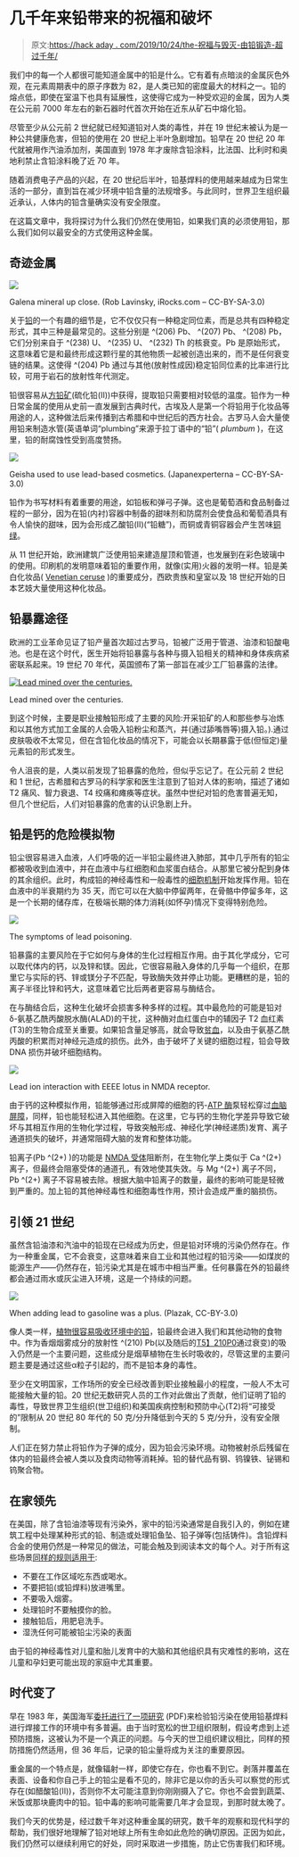 # 几千年来铅带来的祝福和破坏

> 原文:[https://hack aday . com/2019/10/24/the-祝福与毁灭-由铅锻造-超过千年/](https://hackaday.com/2019/10/24/the-blessings-and-destruction-wrought-by-lead-over-millennia/)

我们中的每一个人都很可能知道金属中的铅是什么。它有着有点暗淡的金属灰色外观，在元素周期表中的原子序数为 82，是人类已知的密度最大的材料之一。铅的熔点低，即使在室温下也具有延展性，这使得它成为一种受欢迎的金属，因为人类在公元前 7000 年左右的新石器时代首次开始在近东从矿石中熔化铅。

尽管至少从公元前 2 世纪就已经知道铅对人类的毒性，并在 19 世纪末被认为是一种公共健康危害，但铅的使用在 20 世纪上半叶急剧增加。铅早在 20 世纪 20 年代就被用作汽油添加剂，美国直到 1978 年才废除含铅涂料，比法国、比利时和奥地利禁止含铅涂料晚了近 70 年。

随着消费电子产品的兴起，在 20 世纪后半叶，铅基焊料的使用越来越成为日常生活的一部分，直到旨在减少环境中铅含量的法规增多。与此同时，世界卫生组织最近承认，人体内的铅含量确实没有安全限度。

在这篇文章中，我将探讨为什么我们仍然在使用铅，如果我们真的必须使用铅，那么我们如何以最安全的方式使用这种金属。

## 奇迹金属

![](../Images/42706946ed3dd898a76a0d95f566d7d0.png)

Galena mineral up close. (Rob Lavinsky, iRocks.com – CC-BY-SA-3.0)

关于[铅](https://en.wikipedia.org/wiki/Lead)的一个有趣的细节是，它不仅仅只有一种稳定同位素，而是总共有四种稳定形式，其中三种是最常见的。这些分别是 ^(206) Pb、 ^(207) Pb、 ^(208) Pb，它们分别来自于 ^(238) U、 ^(235) U、 ^(232) Th 的核衰变。Pb 是原始形式，这意味着它是和最终形成这颗行星的其他物质一起被创造出来的，而不是任何衰变链的结果。这使得 ^(204) Pb 通过与其他(放射性成因)稳定铅同位素的比率进行比较，可用于岩石的放射性年代测定。

铅很容易从[方铅矿](https://en.wikipedia.org/wiki/Galena)(硫化铅(II))中获得，提取铅只需要相对较低的温度。铅作为一种日常金属的使用从史前一直发展到古典时代，古埃及人是第一个将铅用于化妆品等用途的人，这种做法后来传播到古希腊和中世纪后的西方社会。古罗马人会大量使用铅来制造水管(英语单词“plumbing”来源于拉丁语中的“铅”( *plumbum* )，在这里，铅的耐腐蚀性受到高度赞扬。

![](../Images/7ec189498a6d5fe0a5d52aa9e73b51df.png)

Geisha used to use lead-based cosmetics. (Japanexperterna – CC-BY-SA-3.0)

铅作为书写材料有着重要的用途，如铅板和弹弓子弹。这也是葡萄酒和食品制备过程的一部分，因为在铅(内衬)容器中制备的甜味剂和防腐剂会使食品和葡萄酒具有令人愉快的甜味，因为会形成乙酸铅(II)(“铅糖”)，而铜或青铜容器会产生苦味[铜绿](https://en.wikipedia.org/wiki/Verdigris)。

从 11 世纪开始，欧洲建筑广泛使用铅来建造屋顶和管道，也发展到在彩色玻璃中的使用。印刷机的发明意味着铅的重要作用，就像(实用)火器的发明一样。铅是美白化妆品( [Venetian ceruse](https://en.wikipedia.org/wiki/Venetian_ceruse) )的重要成分，西欧贵族和皇室以及 18 世纪开始的日本艺妓大量使用这种化妆品。

## 铅暴露途径

欧洲的工业革命见证了铅产量首次超过古罗马，铅被广泛用于管道、油漆和铅酸电池。也是在这个时代，医生开始将铅暴露与各种与摄入铅相关的精神和身体疾病紧密联系起来。19 世纪 70 年代，英国颁布了第一部旨在减少工厂铅暴露的法律。

[![Lead mined over the centuries.](../Images/85d5d0a591b7d1b9ab5c082c076627d7.png)](https://hackaday.com/wp-content/uploads/2019/10/lead_production_graph-themed.png)

Lead mined over the centuries.

到这个时候，主要是职业接触铅形成了主要的风险:开采铅矿的人和那些参与冶炼和以其他方式加工金属的人会吸入铅粉尘和蒸汽，并(通过舔嘴唇等)摄入铅。).通过皮肤吸收不太常见，但在含铅化妆品的情况下，可能会以长期暴露于低(但恒定)量元素铅的形式发生。

令人沮丧的是，人类以前发现了铅暴露的危险，但似乎忘记了。在公元前 2 世纪和 1 世纪，古希腊和古罗马的科学家和医生注意到了铅对人体的影响，描述了诸如 T2 痛风、智力衰退、T4 绞痛和瘫痪等症状。虽然中世纪对铅的危害普遍无知，但几个世纪后，人们对铅暴露的危害的认识急剧上升。

## 铅是钙的危险模拟物

铅尘很容易进入血液，人们呼吸的近一半铅尘最终进入肺部，其中几乎所有的铅尘都被吸收到血液中，并在血液中与红细胞和血浆蛋白结合。从那里它被分配到身体的其余组织。此时，构成铅的神经毒性和一般毒性的[细胞机制](https://www.ncbi.nlm.nih.gov/pubmed/16501435)开始发挥作用。铅在血液中的半衰期约为 35 天，而它可以在大脑中停留两年，在骨骼中停留多年，这是一个长期的储存库，在极端长期的体力消耗(如怀孕)情况下变得特别危险。

![](../Images/08729513e486af3bd019ee7e147c5be8.png)

The symptoms of lead poisoning.

铅暴露的主要风险在于它如何与身体的生化过程相互作用。由于其化学成分，它可以取代体内的钙，以及锌和镁。因此，它很容易融入身体的几乎每一个组织，在那里它与实际的钙、锌或镁分子不匹配，导致酶失效并停止功能。更糟糕的是，铅的离子半径比锌和钙大，这意味着它比后两者更容易与酶结合。

在与酶结合后，这种生化破坏会损害多种多样的过程。其中最危险的可能是铅对δ-氨基乙酰丙酸脱水酶(ALAD)的干扰，这种酶对血红蛋白中的辅因子 T2 血红素(T3)的生物合成至关重要。如果铅含量足够高，就会导致[贫血](https://en.wikipedia.org/wiki/Anemia)，以及由于氨基乙酰丙酸的积累而对神经元造成的损伤。此外，由于破坏了关键的细胞过程，铅会导致 DNA 损伤并破坏细胞结构。

![](../Images/ab46841746c139cec667a9a66a693890.png)

Lead ion interaction with EEEE lotus in NMDA receptor.

由于钙的这种模拟作用，铅能够通过形成屏障的细胞的钙-[ATP 酶](https://en.wikipedia.org/wiki/ATPase)泵轻松穿过[血脑屏障](https://en.wikipedia.org/wiki/Blood_brain_barrier)，同样，铅也能轻松进入其他细胞。在这里，它与钙的生物化学差异导致它破坏与其相互作用的生物化学过程，导致突触形成、神经化学(神经递质)发育、离子通道损失的破坏，并通常阻碍大脑的发育和整体功能。

铅离子(Pb ^(2+) )的功能是 [NMDA 受体](https://en.wikipedia.org/wiki/NMDA_receptor)阻断剂，在生物化学上类似于 Ca ^(2+) 离子，但最终会阻塞受体的通道孔，有效地使其失效。与 Mg ^(2+) 离子不同，Pb ^(2+) 离子不容易被去除。根据大脑中铅离子的数量，最终的影响可能是轻微到严重的。加上铅的其他神经毒性和细胞毒性作用，预计会造成严重的脑损伤。

## 引领 21 世纪

虽然含铅油漆和汽油中的铅现在已经成为历史，但是铅对环境的污染仍然存在。作为一种重金属，它不会衰变，这意味着来自工业和其他过程的铅污染——如煤炭的能源生产——仍然存在，铅污染尤其是在城市中相当严重。任何暴露在外的铅最终都会通过雨水或灰尘进入环境，这是一个持续的问题。

![](../Images/6a0bae5aa821de9ce4ddf6ffd4fc1f08.png)

When adding lead to gasoline was a plus. (Plazak, CC-BY-3.0)

像人类一样，[植物很容易吸收环境中的铅](https://www.ncbi.nlm.nih.gov/pmc/articles/PMC3765370/)，铅最终会进入我们和其他动物的食物中。作为香烟烟雾成分的放射性 ^(210) Pb(以及随后的[T5】210P0](https://en.wikipedia.org/wiki/Polonium-210)通过衰变)的吸入仍然是一个主要问题，这些成分是烟草植物在生长时吸收的，尽管这里的主要问题主要是通过这些α粒子引起的，而不是铅本身的毒性。

至少在文明国家，工作场所的安全已经改善到职业接触最小的程度，一般人不太可能接触大量的铅。20 世纪无数研究人员的工作对此做出了贡献，他们证明了铅的毒性，导致世界卫生组织(世卫组织)和美国疾病控制和预防中心(T2)将“可接受的”限制从 20 世纪 80 年代的 50 克/分升降低到今天的 5 克/分升，没有安全限制。

人们正在努力禁止将铅作为子弹的成分，因为铅会污染环境。动物被射杀后残留在体内的铅最终会被人类以及食肉动物等消耗掉。铅的替代品有钢、钨镍铁、铋锡和钨聚合物。

## 在家领先

在美国，除了含铅油漆等现有污染外，家中的铅污染通常是自我引入的，例如在建筑工程中处理某种形式的铅、制造或处理铅鱼坠、铅子弹等(包括铸件)。含铅焊料合金的使用仍然是一种常见的做法，可能会触及到阅读本文的每个人。对于所有这些场景[同样的规则适用于](https://www.worksafe.qld.gov.au/injury-prevention-safety/hazardous-exposures/lead/working-with-lead):

*   不要在工作区域吃东西或喝水。
*   不要把铅(或铅焊料)放进嘴里。
*   不要吸入烟雾。
*   处理铅时不要触摸你的脸。
*   接触铅后，用肥皂洗手。
*   湿洗任何可能被铅尘污染的表面

由于铅的神经毒性对儿童和胎儿发育中的大脑和其他组织具有灾难性的影响，这在儿童和孕妇更可能出现的家庭中尤其重要。

## 时代变了

早在 1983 年，美国海军[委托进行了一项研究](https://apps.dtic.mil/dtic/tr/fulltext/u2/a145663.pdf) (PDF)来检验铅污染在使用铅基焊料进行焊接工作的环境中有多普遍。由于当时宽松的世卫组织限制，假设考虑到上述预防措施，这被认为不是一个真正的问题。与今天的世卫组织建议相比，同样的预防措施仍然适用，但 36 年后，记录的铅尘量将成为关注的重要原因。

重金属的一个特点是，就像辐射一样，即使它存在，你也看不到它。剥落并覆盖在表面、设备和你自己手上的铅尘是看不见的，除非它是以你的舌头可以察觉的形式存在(如醋酸铅(II))，否则你不太可能注意到你刚刚摄入了它。你也不会尝到蔬菜、米饭或那块鹿肉中的铅。铅中毒的影响可能需要几年才会显现，到那时就太晚了。

我们今天的优势是，经过数千年对这种重金属的研究，数千年的观察和现代科学的帮助，我们很好地理解了铅对地球上所有生命如此危险的确切原因。正因为如此，我们仍然可以继续利用它的好处，同时采取进一步措施，防止它伤害我们和环境。